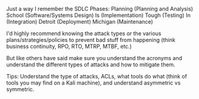 Just a way I remember the SDLC Phases: Planning (Planning and Analysis) School (Software/Systems Design) Is (Implementation) Tough (Testing) In (Integration) Detroit (Deployment) Michigan (Maintenance)

I'd highly recommend knowing the attack types or the various plans/strategies/policies to prevent bad stuff from happening (think business continuity, RPO, RTO, MTRP, MTBF, etc.)

But like others have said make sure you understand the acronyms and understand the different types of attacks and how to mitigate them.

Tips: Understand the type of attacks, ACLs, what tools do what (think of tools you may find on a Kali machine), and understand asymmetric vs symmetric.

